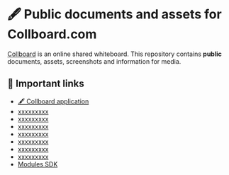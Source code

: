 # 🖋️ Public documents and assets for Collboard.com

[Collboard](https://collboard.com/) is an online shared whiteboard. This repository contains **public** documents, assets, screenshots and information for media.

## 🔗 Important links

- [🖋️ Collboard application](https://collboard.com/)
- [xxxxxxxxx]()
- [xxxxxxxxx]()
- [xxxxxxxxx]()
- [xxxxxxxxx]()
- [xxxxxxxxx]()
- [xxxxxxxxx]()
- [xxxxxxxxx]()
- [Modules SDK](https://github.com/collboard/modules-sdk)

